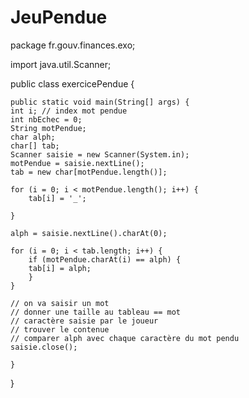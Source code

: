 # JeuPendue
package fr.gouv.finances.exo;

import java.util.Scanner;

public class exercicePendue {

    public static void main(String[] args) {
	int i; // index mot pendue
	int nbEchec = 0;
	String motPendue;
	char alph;
	char[] tab;
	Scanner saisie = new Scanner(System.in);
	motPendue = saisie.nextLine();
	tab = new char[motPendue.length()];

	for (i = 0; i < motPendue.length(); i++) {
	    tab[i] = '_';

	}

	alph = saisie.nextLine().charAt(0);

	for (i = 0; i < tab.length; i++) {
	    if (motPendue.charAt(i) == alph) {
		tab[i] = alph;
	    }
	}

	// on va saisir un mot
	// donner une taille au tableau == mot
	// caractère saisie par le joueur
	// trouver le contenue
	// comparer alph avec chaque caractère du mot pendu
	saisie.close();

    }
}

